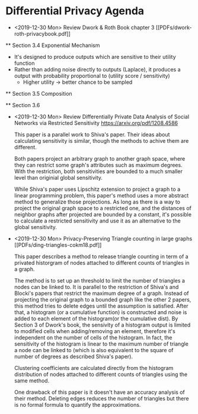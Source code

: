 # Differential Privacy Agenda

* <2019-12-30 Mon> Review Dwork & Roth Book chapter 3
  [[PDFs/dwork-roth-privacybook.pdf]]

** Section 3.4 Exponential Mechanism
   - It's designed to produce outputs which are sensitive to their utility function
   - Rather than adding noise directly to outputs (Laplace), it produces a output with probability proportional to (utility score / sensitivity)
     - Higher utility -> better chance to be sampled

** Section 3.5 Composition

** Section 3.6


* <2019-12-30 Mon> Review Differentially Private Data Analysis of Social Networks via Restricted Sensitivity
  https://arxiv.org/pdf/1208.4586

  This paper is a parallel work to Shiva's paper. Their ideas about calculating sensitivity is similar, though the methods to achive them are different.

  Both papers project an arbitrary graph to another graph space, where they can restrict some graph's attributes such as maximum degrees. With the restriction, both sensitivities are bounded to a much smaller level than originial global sensitivity.

  While Shiva's paper uses Lipschitz extension to project a graph to a linear programming problem, this paper's method uses a more abstract method to generalize those projections. As long as there is a way to project the original graph space to a restricted one, and the distances of neighbor graphs after projected are bounded by a constant, it's possible to calculate a restricted sensitivity and use it as an alternative to the global sensitivity.


* <2019-12-30 Mon> Privacy-Preserving Triangle counting in large graphs
  [[PDFs/ding-triangles-cokm18.pdf]]

  This paper describes a method to release triangle counting in term of a privated historgram of nodes attached to different counts of triangles in a graph.

  The method is to set up an threshold to limit the number of triangles a nodes can be linked to. It is parallel to the restriction of Shiva's and Blocki's papers that restrict the maximum degree of a graph. Instead of projecting the original graph to a bounded graph like the other 2 papers, this method tries to delete edges until the assumption is satisfied. After that, a histogram (or a cumulative function) is constructed and noise is added to each element of the histogram(or the cumulative dist). By Section 3 of Dwork's book, the sensivity of a histogram output is limited to modified cells when adding/removing an element, therefore it's independent on the number of cells of the histogram. In fact, the sensitivity of the histogram is linear to the maximum number of triangle a node can be linked to (which is also equivalent to the square of number of degrees as described Shiva's paper).

  Clustering coefficients are calculated directly from the histogram distribution of nodes attached to different counts of triangles using the same method.

  One drawback of this paper is it doesn't have an accuracy analysis of their method. Deleting edges reduces the number of triangles but there is no formal formula to quantify the approximations.
